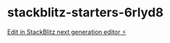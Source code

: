 # stackblitz-starters-6rlyd8

[Edit in StackBlitz next generation editor ⚡️](https://stackblitz.com/~/github.com/Omarjamin/stackblitz-starters-6rlyd8)